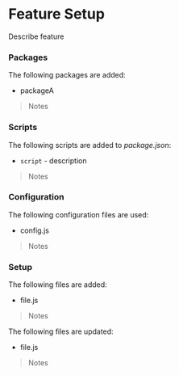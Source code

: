 # Feature Setup

Describe feature

### Packages

The following packages are added:

- packageA

> Notes

### Scripts

The following scripts are added to _package.json_:

- `script` - description

> Notes

### Configuration

The following configuration files are used:

- config.js

> Notes

### Setup

The following files are added:

- file.js

> Notes

The following files are updated:

- file.js

> Notes
